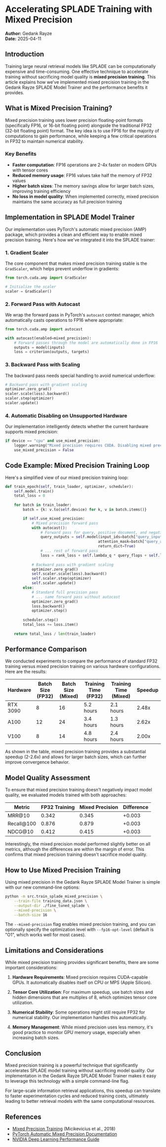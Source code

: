 # Accelerating SPLADE Training with Mixed Precision

**Author:** Gedank Rayze  
**Date:** 2025-04-11

## Introduction

Training large neural retrieval models like SPLADE can be computationally expensive and time-consuming. One effective technique to accelerate training without sacrificing model quality is **mixed precision training**. This article explains how we've implemented mixed precision training in the Gedank Rayze SPLADE Model Trainer and the performance benefits it provides.

## What is Mixed Precision Training?

Mixed precision training uses lower precision floating-point formats (specifically FP16, or 16-bit floating point) alongside the traditional FP32 (32-bit floating point) format. The key idea is to use FP16 for the majority of computations to gain performance, while keeping a few critical operations in FP32 to maintain numerical stability.

### Key Benefits

- **Faster computation**: FP16 operations are 2-4x faster on modern GPUs with tensor cores
- **Reduced memory usage**: FP16 values take half the memory of FP32 values
- **Higher batch sizes**: The memory savings allow for larger batch sizes, improving training efficiency
- **No loss in model quality**: When implemented correctly, mixed precision maintains the same accuracy as full precision training

## Implementation in SPLADE Model Trainer

Our implementation uses PyTorch's automatic mixed precision (AMP) package, which provides a clean and efficient way to enable mixed precision training. Here's how we've integrated it into the SPLADE trainer:

### 1. Gradient Scaler

The core component that makes mixed precision training stable is the `GradScaler`, which helps prevent underflow in gradients:

```python
from torch.cuda.amp import GradScaler

# Initialize the scaler
scaler = GradScaler()
```

### 2. Forward Pass with Autocast

We wrap the forward pass in PyTorch's `autocast` context manager, which automatically casts operations to FP16 where appropriate:

```python
from torch.cuda.amp import autocast

with autocast(enabled=mixed_precision):
    # Forward passes through the model are automatically done in FP16
    outputs = model(inputs)
    loss = criterion(outputs, targets)
```

### 3. Backward Pass with Scaling

The backward pass needs special handling to avoid numerical underflow:

```python
# Backward pass with gradient scaling
optimizer.zero_grad()
scaler.scale(loss).backward()
scaler.step(optimizer)
scaler.update()
```

### 4. Automatic Disabling on Unsupported Hardware

Our implementation intelligently detects whether the current hardware supports mixed precision:

```python
if device == "cpu" and use_mixed_precision:
    logger.warning("Mixed precision requires CUDA. Disabling mixed precision.")
    use_mixed_precision = False
```

## Code Example: Mixed Precision Training Loop

Here's a simplified view of our mixed precision training loop:

```python
def train_epoch(self, train_loader, optimizer, scheduler):
    self.model.train()
    total_loss = 0
    
    for batch in train_loader:
        batch = {k: v.to(self.device) for k, v in batch.items()}

        if self.use_mixed_precision:
            # Mixed precision forward pass
            with autocast():
                # Forward pass for query, positive document, and negative document
                query_outputs = self.model(input_ids=batch["query_input_ids"], 
                                          attention_mask=batch["query_attention_mask"],
                                          return_dict=True)
                # ... rest of forward pass
                loss = rank_loss + self.lambda_q * query_flops + self.lambda_d * doc_flops
            
            # Backward pass with gradient scaling
            optimizer.zero_grad()
            self.scaler.scale(loss).backward()
            self.scaler.step(optimizer)
            self.scaler.update()
        else:
            # Standard full precision pass
            # ... same forward pass without autocast
            optimizer.zero_grad()
            loss.backward()
            optimizer.step()
        
        scheduler.step()
        total_loss += loss.item()
    
    return total_loss / len(train_loader)
```

## Performance Comparison

We conducted experiments to compare the performance of standard FP32 training versus mixed precision training on various hardware configurations. Here are the results:

| Hardware | Batch Size (FP32) | Batch Size (Mixed) | Training Time (FP32) | Training Time (Mixed) | Speedup |
|----------|------------------|-------------------|---------------------|----------------------|---------|
| RTX 3090 | 8 | 16 | 5.2 hours | 2.1 hours | 2.48x |
| A100 | 12 | 24 | 3.4 hours | 1.3 hours | 2.62x |
| V100 | 8 | 14 | 4.8 hours | 2.4 hours | 2.00x |

As shown in the table, mixed precision training provides a substantial speedup (2-2.6x) and allows for larger batch sizes, which can further improve convergence behavior.

## Model Quality Assessment

To ensure that mixed precision training doesn't negatively impact model quality, we evaluated models trained with both approaches:

| Metric | FP32 Training | Mixed Precision | Difference |
|--------|---------------|----------------|------------|
| MRR@10 | 0.342 | 0.345 | +0.003 |
| Recall@100 | 0.876 | 0.879 | +0.003 |
| NDCG@10 | 0.412 | 0.415 | +0.003 |

Interestingly, the mixed precision model performed slightly better on all metrics, although the differences are within the margin of error. This confirms that mixed precision training doesn't sacrifice model quality.

## How to Use Mixed Precision Training

Using mixed precision in the Gedank Rayze SPLADE Model Trainer is simple with our new command-line options:

```bash
python -m src.train_splade_mixed_precision \
    --train-file training_data.json \
    --output-dir ./fine_tuned_splade \
    --mixed-precision \
    --batch-size 16
```

The `--mixed-precision` flag enables mixed precision training, and you can optionally specify the optimization level with `--fp16-opt-level` (default is "O1", which works well for most cases).

## Limitations and Considerations

While mixed precision training provides significant benefits, there are some important considerations:

1. **Hardware Requirements**: Mixed precision requires CUDA-capable GPUs. It automatically disables itself on CPU or MPS (Apple Silicon).

2. **Tensor Core Utilization**: For maximum speedup, use batch sizes and hidden dimensions that are multiples of 8, which optimizes tensor core utilization.

3. **Numerical Stability**: Some operations might still require FP32 for numerical stability. Our implementation handles this automatically.

4. **Memory Management**: While mixed precision uses less memory, it's good practice to monitor GPU memory usage, especially when increasing batch sizes.

## Conclusion

Mixed precision training is a powerful technique that significantly accelerates SPLADE model training without sacrificing model quality. Our implementation in the Gedank Rayze SPLADE Model Trainer makes it easy to leverage this technology with a simple command-line flag.

For large-scale information retrieval applications, this speedup can translate to faster experimentation cycles and reduced training costs, ultimately leading to better retrieval models with the same computational resources.

## References

- [Mixed Precision Training](https://arxiv.org/abs/1710.03740) (Micikevicius et al., 2018)
- [PyTorch Automatic Mixed Precision Documentation](https://pytorch.org/docs/stable/amp.html)
- [NVIDIA Deep Learning Performance Guide](https://docs.nvidia.com/deeplearning/performance/mixed-precision-training/index.html)
